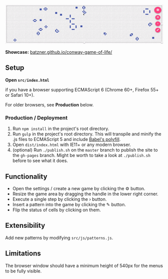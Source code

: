 [![](https://raw.githubusercontent.com/batzner/conway-game-of-life/master/showcase.gif)](https://batzner.github.io/conway-game-of-life/)

**Showcase:** [batzner.github.io/conway-game-of-life/](https://batzner.github.io/conway-game-of-life/)

## Setup

**Open `src/index.html`**

if you have a browser supporting ECMAScript 6 (Chrome 60+, Firefox 55+ or Safari 10+).

For older browsers, see **Production** below.

### Production / Deployment

1. Run `npm install` in the project's root directory.
2. Run `gulp` in the project's root directory. This will transpile and minify the .js files to ECMAScript 5 and include [Babel's polyfill](https://babeljs.io/docs/usage/polyfill/).
3. Open `dist/index.html` with IE11+ or any modern browser.
4. (optional) Run `./publish.sh` on the `master` branch to publish the site to the `gh-pages` branch. Might be worth to take a look at `./publish.sh` before to see what it does.

## Functionality

- Open the settings / create a new game by clicking the &#9881; button.
- Resize the game area by dragging the handle in the lower right corner.
- Execute a single step by clicking the &rsaquo; button.
- Insert a pattern into the game by clicking the &#9998; button.
- Flip the status of cells by clicking on them.


## Extensibility 

Add new patterns by modifying `src/js/patterns.js`.

## Limitations

The browser window should have a minimum height of 540px for the menus to be fully visible.
